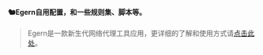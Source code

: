 #### 🐿️Egern自用配置，和一些规则集、脚本等。
> Egern是一款新生代网络代理工具应用，更详细的了解和使用方式请[点击此处](https://github.com/MengYuLianMian/Egern-tutorial-MengRain)。
